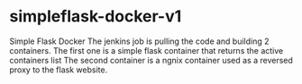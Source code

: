 # simpleflask-docker-v1
Simple Flask Docker 
The jenkins job is pulling the code and building 2 containers.
The first one is a simple flask container that returns the active containers list
The second container is a ngnix container used as a reversed proxy to the flask website.

